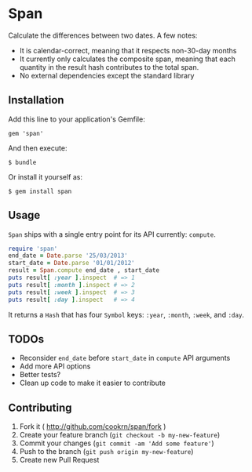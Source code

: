 # Span

Calculate the differences between two dates. A few notes:

* It is calendar-correct, meaning that it respects non-30-day months
* It currently only calculates the composite span, meaning that each
  quantity in the result hash contributes to the total span.
* No external dependencies except the standard library

## Installation

Add this line to your application's Gemfile:

    gem 'span'

And then execute:

    $ bundle

Or install it yourself as:

    $ gem install span

## Usage

`Span` ships with a single entry point for its API currently: `compute`.

```ruby
require 'span'
end_date = Date.parse '25/03/2013'
start_date = Date.parse '01/01/2012'
result = Span.compute end_date , start_date
puts result[ :year ].inspect  # => 1
puts result[ :month ].inspect # => 2
puts result[ :week ].inspect  # => 3
puts result[ :day ].inspect   # => 4
```

It returns a `Hash` that has four `Symbol` keys: `:year`, `:month`, `:week`,
and `:day`.

## TODOs

* Reconsider `end_date` before `start_date` in `compute` API arguments
* Add more API options
* Better tests?
* Clean up code to make it easier to contribute

## Contributing

1. Fork it ( http://github.com/cookrn/span/fork )
2. Create your feature branch (`git checkout -b my-new-feature`)
3. Commit your changes (`git commit -am 'Add some feature'`)
4. Push to the branch (`git push origin my-new-feature`)
5. Create new Pull Request
